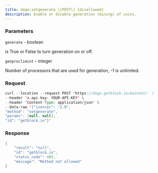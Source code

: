 ```yaml
---
title: doge:setgenerate \[POST\] {disallowed}
description: Enable or disable generation (mining) of coins.
---
```


### Parameters


`generate` - boolean

is True or False to turn generation on or off.

`genproclimint` - integer

Number of processors that are used for generation, -1 is unlimited.

### Request

``` java
curl --location --request POST 'https://doge.getblock.io/mainnet/' \
--header 'x-api-key: YOUR-API-KEY' \
--header 'Content-Type: application/json' \
--data-raw '{"jsonrpc": "2.0",
"method": "setgenerate",
"params": [null, null],
"id": "getblock.io"}'
```

###  Response

``` java
{
    "result": "null",
    "id": "getblock.io",
    "status_code": 405,
    "message": "Method not allowed"
}
```

